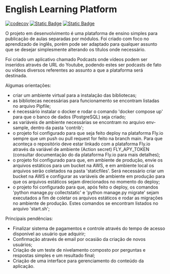 # English Learning Platform

[![codecov](https://codecov.io/gh/fczanetti/elp/graph/badge.svg?token=u6ss1ECOtY)](https://codecov.io/gh/fczanetti/elp)
[![Static Badge](https://img.shields.io/badge/Python-3.11-blue)](https://www.python.org/)
[![Static Badge](https://img.shields.io/badge/Django-5.0.2-green)](https://www.djangoproject.com/)

O projeto em desenvolvimento é uma plataforma de ensino simples para publicação de aulas separadas por módulos. Foi
criado com foco no aprendizado de inglês, porém pode ser adaptado para qualquer assunto que se desejar simplesmente
alterando os títulos onde necessário.

Foi criado um aplicativo chamado Podcasts onde vídeos podem ser inseridos através de URL do Youtube, podendo estes ser
podcasts de fato ou vídeos diversos referentes ao assunto a que a plataforma será destinada.


Algumas orientações:

- criar um ambiente virtual para a instalação das bibliotecas;
- as bibliotecas necessárias para funcionamento se encontram listadas no arquivo Pipfile;
- é necessário instalar o docker e rodar o comando 'docker compose up' para que o banco de dados (PostgreSQL) seja criado;
- as variáveis de ambiente necessárias se encontram no arquivo env-sample, dentro da pasta 'contrib';
- o projeto foi configurado para que seja feito deploy na plataforma Fly.io sempre que um push ou pull request for
feito na branch main. Para que aconteça o repositório deve estar linkado com a plataforma Fly.io através da variável
de ambiente (Action secret) FLY_APY_TOKEN (consultar documentação do da plataforma Fly.io para mais detalhes);
- o projeto foi configurado para que, em ambiente de produção, envie os arquivos estáticos para um bucket na AWS, e
em ambiente local os arquivos serão coletados na pasta 'staticfiles'. Será necessário criar um bucket na AWS e configurar
as variáveis de ambiente em produção para que os arquivos estáticos sejam direcionados no momento do deploy;
- o projeto foi configurado para que, após feito o deploy, os comandos 'python manage.py collectstatic' e 'python manage.py
migrate' sejam executados a fim de coletar os arquivos estáticos e rodar as migrações no ambiente de produção. Estes
comandos se encontram listados no arquivo 'start.sh';


Principais pendências:

- Finalizar sistema de pagamentos e controle através do tempo de acesso disponível ao usuário que adquirir;
- Confirmação através de email por ocasião da criação de novos usuários;
- Criação de um teste de nivelamento composto por perguntas e respostas simples e um resultado final;
- Criação de uma interface para gerenciamento do conteúdo da aplicação.